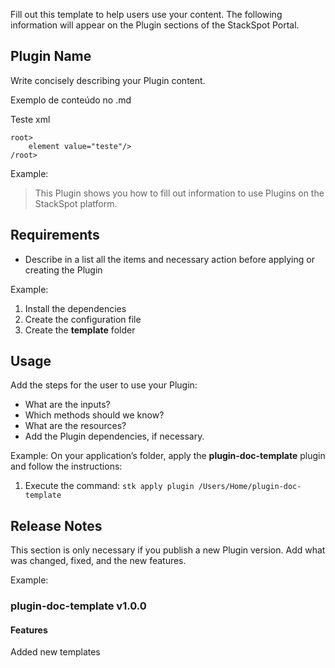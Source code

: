 Fill out this template to help users use your content. The following information will appear on the Plugin sections of the StackSpot Portal.


## Plugin Name

Write concisely describing your Plugin content.

Exemplo  de conteúdo  no .md

Teste xml
```
root>
    element value="teste"/>
/root>
```

Example:
> This Plugin shows you how to fill out information to use Plugins on the StackSpot platform. 

## Requirements

- Describe in a list all the items and necessary action before applying or creating the Plugin

Example:
1. Install the dependencies 
2. Create the configuration file 
3. Create the **template** folder

## Usage

Add the steps for the user to use your Plugin:

- What are the inputs?
- Which methods should we know?
- What are the resources?
- Add the Plugin dependencies, if necessary.

Example: 
On your application’s folder, apply the **plugin-doc-template** plugin and follow the instructions:
1. Execute the command:
`
stk apply plugin /Users/Home/plugin-doc-template
`


## Release Notes

This section is only necessary if you publish a new Plugin version. Add what was changed, fixed, and the new features. 

Example:
### plugin-doc-template v1.0.0

#### Features
Added new templates
